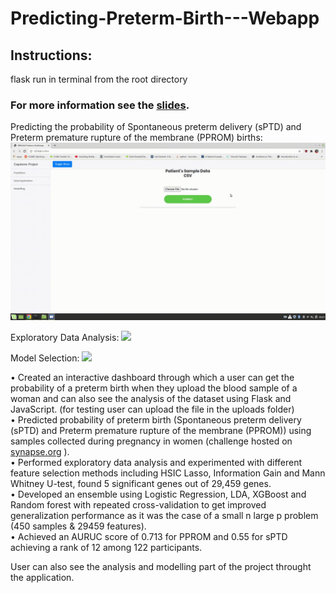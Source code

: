 # Predicting-Preterm-Birth---Webapp

## Instructions:
flask run in terminal from the root directory

### For more information see the [slides](https://drive.google.com/file/d/1nlHIC6AKiD4liQnnST90SpgS2mHCKWNr/view?usp=sharing).

Predicting the probability of Spontaneous preterm delivery (sPTD) and Preterm premature rupture of the membrane (PPROM) births:
![](predicting_preterm_birth.gif)

Exploratory Data Analysis:
![](data_exploration.gif)

Model Selection:
![](model_selection.gif)

• Created an interactive dashboard through which a user can get the probability of a preterm birth when they upload the
blood sample of a woman and can also see the analysis of the dataset using Flask and JavaScript. (for testing user can upload the file in the uploads folder) \
• Predicted probability of preterm birth (Spontaneous preterm delivery (sPTD) and Preterm premature rupture of the
membrane (PPROM)) using samples collected during pregnancy in women (challenge hosted on [synapse.org](https://www.synapse.org/#!Synapse:syn18380862/wiki/590485) ). \
• Performed exploratory data analysis and experimented with different feature selection methods including HSIC Lasso,
Information Gain and Mann Whitney U-test, found 5 significant genes out of 29,459 genes. \
• Developed an ensemble using Logistic Regression, LDA, XGBoost and Random forest with repeated cross-validation to get
improved generalization performance as it was the case of a small n large p problem (450 samples & 29459 features). \
• Achieved an AURUC score of 0.713 for PPROM and 0.55 for sPTD achieving a rank of 12 among 122 participants. 

User can also see the analysis and modelling part of the project throught the application. 



